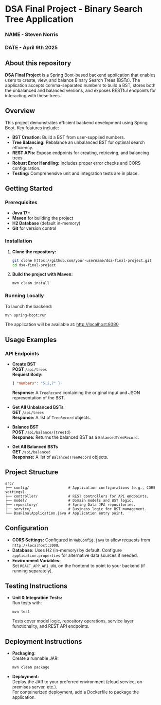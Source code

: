# DSA Final Project - Binary Search Tree Application
### NAME - Steven Norris
### DATE - April 9th 2025

## About this repository

**DSA Final Project** is a Spring Boot-based backend application that enables users to create, view, and balance Binary Search Trees (BSTs). The application accepts comma-separated numbers to build a BST, stores both the unbalanced and balanced versions, and exposes RESTful endpoints for interacting with these trees.

## Overview

This project demonstrates efficient backend development using Spring Boot. Key features include:
- **BST Creation:** Build a BST from user-supplied numbers.
- **Tree Balancing:** Rebalance an unbalanced BST for optimal search efficiency.
- **REST APIs:** Expose endpoints for creating, retrieving, and balancing trees.
- **Robust Error Handling:** Includes proper error checks and CORS configuration.
- **Testing:** Comprehensive unit and integration tests are in place.

## Getting Started

### Prerequisites
- **Java 17+**  
- **Maven** for building the project  
- **H2 Database** (default in-memory)  
- **Git** for version control

### Installation
1. **Clone the repository:**
   ```bash
   git clone https://github.com/your-username/dsa-final-project.git
   cd dsa-final-project
   ```
2. **Build the project with Maven:**
   ```bash
   mvn clean install
   ```

### Running Locally
To launch the backend:
```bash
mvn spring-boot:run
```
The application will be available at: [http://localhost:8080](http://localhost:8080)

## Usage Examples

### API Endpoints
- **Create BST**  
  **POST** `/api/trees`  
  **Request Body:**
  ```json
  { "numbers": "5,2,7" }
  ```
  **Response:** A `TreeRecord` containing the original input and JSON representation of the BST.

- **Get All Unbalanced BSTs**  
  **GET** `/api/trees`  
  **Response:** A list of `TreeRecord` objects.

- **Balance BST**  
  **POST** `/api/balance/{treeId}`  
  **Response:** Returns the balanced BST as a `BalancedTreeRecord`.

- **Get All Balanced BSTs**  
  **GET** `/api/balanced`  
  **Response:** A list of `BalancedTreeRecord` objects.

## Project Structure

```
src/
├── config/                  # Application configurations (e.g., CORS settings).
├── controller/              # REST controllers for API endpoints.
├── model/                   # Domain models and BST logic.
├── repository/              # Spring Data JPA repositories.
├── service/                 # Business logic for BST management.
└── DsaFinalApplication.java # Application entry point.
```

## Configuration

- **CORS Settings:** Configured in `WebConfig.java` to allow requests from `http://localhost:3000`.
- **Database:** Uses H2 (in-memory) by default. Configure `application.properties` for alternative data sources if needed.
- **Environment Variables:**  
  Set `REACT_APP_API_URL` on the frontend to point to your backend (if running separately).

## Testing Instructions

- **Unit & Integration Tests:**  
  Run tests with:
  ```bash
  mvn test
  ```
  Tests cover model logic, repository operations, service layer functionality, and REST API endpoints.

## Deployment Instructions

- **Packaging:**  
  Create a runnable JAR:
  ```bash
  mvn clean package
  ```
- **Deployment:**  
  Deploy the JAR to your preferred environment (cloud service, on-premises server, etc.).  
  For containerized deployment, add a Dockerfile to package the application.


